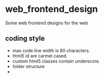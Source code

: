 # web_frontend_design
Some web frontend designs for the web


## coding style
- max code line width is 80 characters.
- html5 id are carmel cased.
- custom html5 classes contain underscore.
- folder structure 
- 
